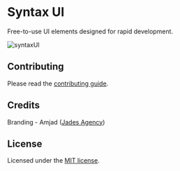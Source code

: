 # Syntax UI

Free-to-use UI elements designed for rapid development.

![syntaxUI](https://raw.githubusercontent.com/Ansub/syntaxUI/main/src/app/opengraph-image.png)

## Contributing

Please read the [contributing guide](/CONTRIBUTING.md).

## Credits
Branding - Amjad ([Jades Agency](https://www.jades.agency/?ref=syntaxui))

## License

Licensed under the [MIT license](https://git.new/syntax/blob/main/LICENSE).
